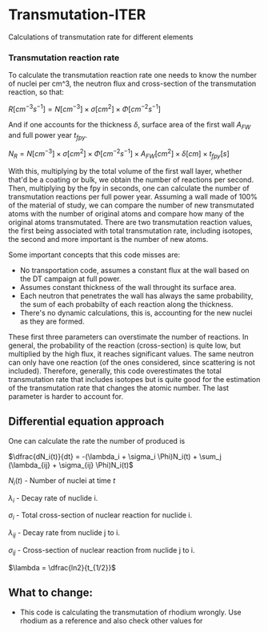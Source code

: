 # Transmutation-ITER
Calculations of transmutation rate for different elements

### Transmutation reaction rate

To calculate the transmutation reaction rate one needs to know the number of nuclei per cm^3, the neutron flux and cross-section of the transmutation reaction, so that:

$R[cm^{-3} s^{-1}] = N[cm^{-3}] \times \sigma[cm^2] \times \Phi[cm^{-2} s^{-1}]$

And if one accounts for the thickness $\delta$, surface area of the first wall $A_{FW}$ and full power year $t_{fpy}$. 

$N_R = N[cm^{-3}] \times \sigma[cm^2] \times \Phi[cm^{-2} s^{-1}] \times A_{FW}[cm^2] \times \delta[cm] \times t_{fpy}[s]$

With this, multiplying by the total volume of the first wall layer, whether that'd be a coating or bulk, we obtain the number of reactions per second. Then, multiplying by the fpy in seconds, one can calculate the number of transmutation reactions per full power year. Assuming a wall made of 100% of the material of study, we can compare the number of new transmutated atoms with the number of original atoms and compare how many of the original atoms transmutated. There are two transmutation reaction values, the first being associated with total transmutation rate, including isotopes, the second and more important is the number of new atoms.

Some important concepts that this code misses are:

- No transportation code, assumes a constant flux at the wall based on the DT campaign at full power.
- Assumes constant thickness of the wall throught its surface area.
- Each neutron that penetrates the wall has always the same probability, the sum of each probabilty of each reaction along the thickness.
- There's no dynamic calculations, this is, accounting for the new nuclei as they are formed.

These first three parameters can overstimate the number of reactions. In general, the probability of the reaction (cross-section) is quite low, but multiplied by the high flux, it reaches significant values. The same neutron can only have one reaction (of the ones considered, since scattering is not included). Therefore, generally, this code overestimates the total transmutation rate that includes isotopes but is quite good for the estimation of the transmutation rate that changes the atomic number. The last parameter is harder to account for.


## Differential equation approach

One can calculate the rate the number of produced is

$\dfrac{dN_i(t)}{dt} = -(\lambda_i + \sigma_i \Phi)N_i(t) + \sum_j (\lambda_{ij} + \sigma_{ij} \Phi)N_i(t)$

$N_i(t)$ - Number of nuclei at time $t$

$\lambda_i$ - Decay rate of nuclide i.

$\sigma_i$ - Total cross-section of nuclear reaction for nuclide i.

$\lambda_{ij}$ - Decay rate from nuclide j to  i.

$\sigma_{ij}$ - Cross-section of nuclear reaction from nuclide j to i.

$\lambda = \dfrac{ln2}{t_{1/2}}$



## What to change:

- This code is calculating the transmutation of rhodium wrongly. Use rhodium as a reference and also check other values for 